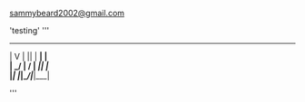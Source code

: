 sammybeard2002@gmail.com


'testing'
'''
 __ __ _  _ ___ _    
|  V  | || | __| |   
| \_/ | \/ | _|| |_  
|_| |_|\__/|___|___| 
                                     
'''